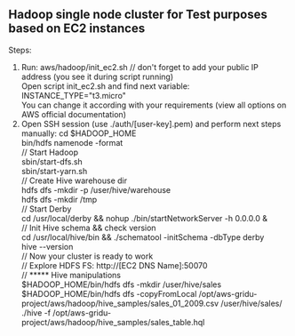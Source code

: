 Hadoop single node cluster for Test purposes based on EC2 instances  
---
Steps:  
1. Run: aws/hadoop/init_ec2.sh // don't forget to add your public IP address (you see it during script running)  
   Open script init_ec2.sh and find next variable: INSTANCE_TYPE="t3.micro"  
   You can change it according with your requirements (view all options on AWS official documentation)  
2. Open SSH session (use ./auth/[user-key].pem) and perform next steps manually: 
   cd $HADOOP_HOME  
   bin/hdfs namenode -format  
   // Start Hadoop  
   sbin/start-dfs.sh  
   sbin/start-yarn.sh  
   // Create Hive warehouse dir  
   hdfs dfs -mkdir -p /user/hive/warehouse  
   hdfs dfs -mkdir /tmp  
   // Start Derby  
   cd /usr/local/derby && nohup ./bin/startNetworkServer -h 0.0.0.0 &  
   // Init Hive schema && check version  
   cd /usr/local/hive/bin && ./schematool -initSchema -dbType derby  
   hive --version  
   // Now your cluster is ready to work  
   // Explore HDFS FS: http://[EC2 DNS Name]:50070  
   // *****  Hive manipulations  
   $HADOOP_HOME/bin/hdfs dfs -mkdir /user/hive/sales
   $HADOOP_HOME/bin/hdfs dfs -copyFromLocal /opt/aws-gridu-project/aws/hadoop/hive_samples/sales_01_2009.csv /user/hive/sales/  
   ./hive -f /opt/aws-gridu-project/aws/hadoop/hive_samples/sales_table.hql
    